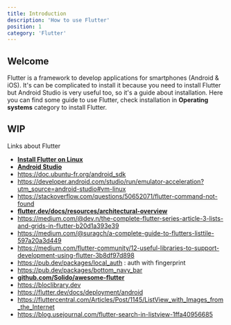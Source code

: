 ```yaml
---
title: Introduction
description: 'How to use Flutter'
position: 1
category: 'Flutter'
---
```

## Welcome

Flutter is a framework to develop applications for smartphones (Android & iOS). It's can be complicated to install it because you need to install Flutter but Android Studio is very useful too, so it's a guide about installation. Here you can find some guide to use Flutter, check installation in **Operating systems** category to install Flutter.

## WIP

Links about Flutter

- [**Install Flutter on Linux**](https://flutter.dev/docs/get-started/install/linux)
- [**Android Studio**](https://developer.android.com/studio)
- <https://doc.ubuntu-fr.org/android_sdk>
- <https://developer.android.com/studio/run/emulator-acceleration?utm_source=android-studio#vm-linux>
- <https://stackoverflow.com/questions/50652071/flutter-command-not-found>
- [**flutter.dev/docs/resources/architectural-overview**](https://flutter.dev/docs/resources/architectural-overview)
- <https://medium.com/@dev.n/the-complete-flutter-series-article-3-lists-and-grids-in-flutter-b20d1a393e39>
- <https://medium.com/@suragch/a-complete-guide-to-flutters-listtile-597a20a3d449>
- <https://medium.com/flutter-community/12-useful-libraries-to-support-development-using-flutter-3b8df97d898>
- <https://pub.dev/packages/local_auth> : auth with fingerprint
- <https://pub.dev/packages/bottom_navy_bar>
- [**github.com/Solido/awesome-flutter**](https://github.com/Solido/awesome-flutter)
- <https://bloclibrary.dev>
- <https://flutter.dev/docs/deployment/android>
- <https://fluttercentral.com/Articles/Post/1145/ListView_with_Images_from_the_Internet>
- <https://blog.usejournal.com/flutter-search-in-listview-1ffa40956685>
